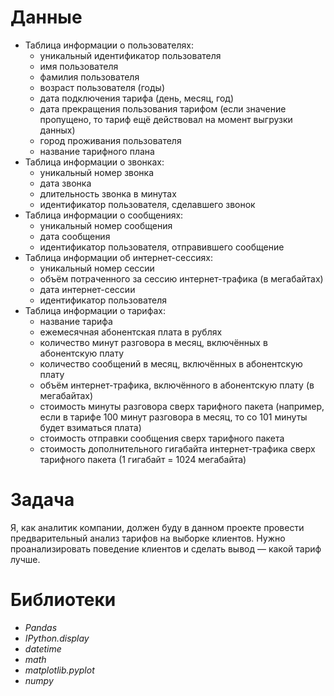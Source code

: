 # Данные
 
- Таблица информации о пользователях:
  - уникальный идентификатор пользователя
  - имя пользователя
  - фамилия пользователя
  - возраст пользователя (годы)
  - дата подключения тарифа (день, месяц, год)
  - дата прекращения пользования тарифом (если значение пропущено, то тариф ещё действовал на момент выгрузки данных)
  - город проживания пользователя
  - название тарифного плана
- Таблица информации о звонках:
  - уникальный номер звонка
  - дата звонка
  - длительность звонка в минутах
  - идентификатор пользователя, сделавшего звонок
- Таблица информации о сообщениях:
  - уникальный номер сообщения
  - дата сообщения
  - идентификатор пользователя, отправившего сообщение
- Таблица информации об интернет-сессиях:
  - уникальный номер сессии
  - объём потраченного за сессию интернет-трафика (в мегабайтах)
  - дата интернет-сессии
  - идентификатор пользователя
- Таблица информации о тарифах:
  - название тарифа
  - ежемесячная абонентская плата в рублях
  - количество минут разговора в месяц, включённых в абонентскую плату
  - количество сообщений в месяц, включённых в абонентскую плату
  - объём интернет-трафика, включённого в абонентскую плату (в мегабайтах)
  - стоимость минуты разговора сверх тарифного пакета (например, если в тарифе 100 минут разговора в месяц, то со 101 минуты будет взиматься плата)
  - стоимость отправки сообщения сверх тарифного пакета
  - стоимость дополнительного гигабайта интернет-трафика сверх тарифного пакета (1 гигабайт = 1024 мегабайта)

# Задача
Я, как аналитик компании, должен буду в данном проекте провести предварительный анализ тарифов на выборке клиентов. Нужно проанализировать поведение клиентов и сделать вывод — какой тариф лучше.

# Библиотеки
- *Pandas*
- *IPython.display*
- *datetime*
- *math*
- *matplotlib.pyplot*
- *numpy*
